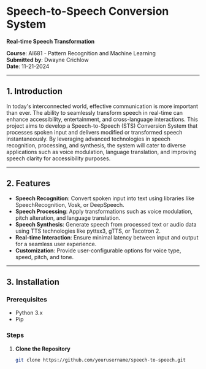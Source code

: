 # Speech-to-Speech Conversion System

**Real-time Speech Transformation**

**Course**: AI681 - Pattern Recognition and Machine Learning  
**Submitted by**: Dwayne Crichlow  
**Date**: 11-21-2024

---

## **1. Introduction**

In today's interconnected world, effective communication is more important than ever. The ability to seamlessly transform speech in real-time can enhance accessibility, entertainment, and cross-language interactions. This project aims to develop a Speech-to-Speech (STS) Conversion System that processes spoken input and delivers modified or transformed speech instantaneously. By leveraging advanced technologies in speech recognition, processing, and synthesis, the system will cater to diverse applications such as voice modulation, language translation, and improving speech clarity for accessibility purposes.

---

## **2. Features**

- **Speech Recognition**: Convert spoken input into text using libraries like SpeechRecognition, Vosk, or DeepSpeech.
- **Speech Processing**: Apply transformations such as voice modulation, pitch alteration, and language translation.
- **Speech Synthesis**: Generate speech from processed text or audio data using TTS technologies like pyttsx3, gTTS, or Tacotron 2.
- **Real-time Interaction**: Ensure minimal latency between input and output for a seamless user experience.
- **Customization**: Provide user-configurable options for voice type, speed, pitch, and tone.

---

## **3. Installation**

### **Prerequisites**

- Python 3.x
- Pip

### **Steps**

1. **Clone the Repository**
   ```bash
   git clone https://github.com/yourusername/speech-to-speech.git
   ```
